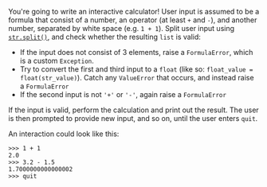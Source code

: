 You're going to write an interactive calculator! User input is assumed to be a formula that consist of a number, an operator (at least `+` and `-`), and another number, separated by white space (e.g. `1 + 1`). Split user input using [`str.split()`](https://docs.python.org/3/library/stdtypes.html#str.split), and check whether the resulting `list` is valid:

- If the input does not consist of 3 elements, raise a `FormulaError`, which is a custom `Exception`.
- Try to convert the first and third input to a `float` (like so: `float_value = float(str_value)`). Catch any `ValueError` that occurs, and instead raise a `FormulaError`
- If the second input is not `'+'` or `'-'`, again raise a `FormulaError`

If the input is valid, perform the calculation and print out the result. The user is then prompted to provide new input, and so on, until the user enters `quit`.

An interaction could look like this:

~~~
>>> 1 + 1
2.0
>>> 3.2 - 1.5
1.7000000000000002
>>> quit
~~~
